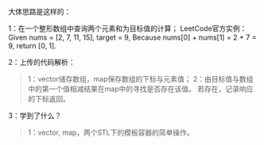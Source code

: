 大体思路是这样的：


1：在一个整形数组中查询两个元素和为目标值的计算；
LeetCode官方实例：
Given nums = [2, 7, 11, 15], target = 9,
Because nums[0] + nums[1] = 2 + 7 = 9,
return [0, 1].

2：上传的代码解析：
>1：vector储存数组，map保存数组的下标与元素值；
>2：由目标值与数组中的第一个值相减结果在map中的寻找是否存在该值。
	若存在，记录响应的下标返回。

3：学到了什么？
>1：vector, map，两个STL下的模板容器的简单操作。 



